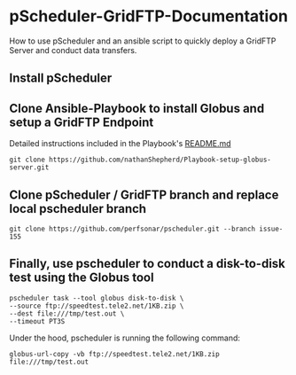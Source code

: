 # pScheduler-GridFTP-Documentation
How to use pScheduler and an ansible script to quickly deploy a GridFTP Server and conduct data transfers.

## Install pScheduler

## Clone Ansible-Playbook to install Globus and setup a GridFTP Endpoint
Detailed instructions included in the Playbook's [README.md](https://github.com/nathanShepherd/Playbook-setup-globus-server)
```
git clone https://github.com/nathanShepherd/Playbook-setup-globus-server.git
```

## Clone pScheduler / GridFTP branch and replace local pscheduler branch
```
git clone https://github.com/perfsonar/pscheduler.git --branch issue-155
```

## Finally, use pscheduler to conduct a disk-to-disk test using the Globus tool
```
pscheduler task --tool globus disk-to-disk \
--source ftp://speedtest.tele2.net/1KB.zip \
--dest file:///tmp/test.out \
--timeout PT3S
```
Under the hood, pscheduler is running the following command:
```
globus-url-copy -vb ftp://speedtest.tele2.net/1KB.zip file:///tmp/test.out
```


